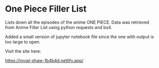 # One Piece Filler List

Lists down all the episodes of the anime ONE PIECE. Data was retrieved from Anime Filler List using python requests and bs4.

Added a small version of jupyter notebook file since the one with output is too large to open.

Visit the site here:

https://jovial-shaw-1b4b4d.netlify.app/